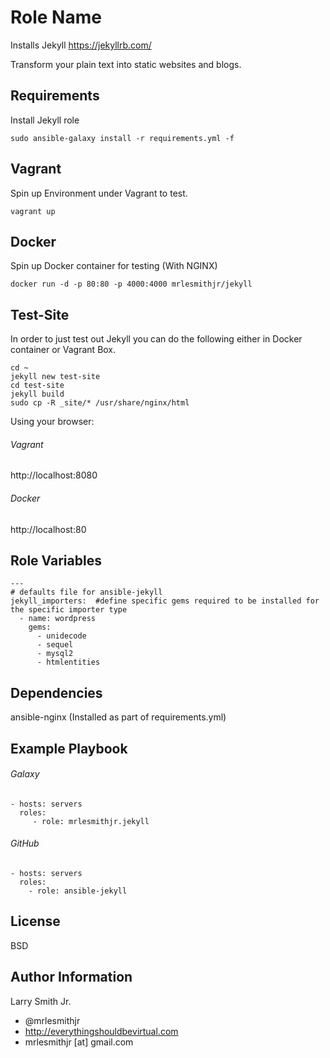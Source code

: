 Role Name
=========

Installs Jekyll https://jekyllrb.com/

Transform your plain text into static websites and blogs.

Requirements
------------

Install Jekyll role
````
sudo ansible-galaxy install -r requirements.yml -f
````

Vagrant
-------
Spin up Environment under Vagrant to test.
````
vagrant up
````

Docker
------
Spin up Docker container for testing (With NGINX)
````
docker run -d -p 80:80 -p 4000:4000 mrlesmithjr/jekyll
````

Test-Site
---------
In order to just test out Jekyll you can do the following either in Docker container or Vagrant Box.
````
cd ~
jekyll new test-site
cd test-site
jekyll build
sudo cp -R _site/* /usr/share/nginx/html
````
Using your browser:
###### Vagrant
http://localhost:8080
###### Docker
http://localhost:80

Role Variables
--------------

````
---
# defaults file for ansible-jekyll
jekyll_importers:  #define specific gems required to be installed for the specific importer type
  - name: wordpress
    gems:
      - unidecode
      - sequel
      - mysql2
      - htmlentities
````

Dependencies
------------

ansible-nginx (Installed as part of requirements.yml)

Example Playbook
----------------

###### Galaxy
    - hosts: servers
      roles:
         - role: mrlesmithjr.jekyll

###### GitHub
    - hosts: servers
      roles:
        - role: ansible-jekyll

License
-------

BSD

Author Information
------------------

Larry Smith Jr.
- @mrlesmithjr
- http://everythingshouldbevirtual.com
- mrlesmithjr [at] gmail.com
